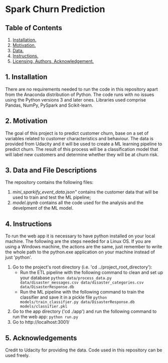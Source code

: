 # Spark Churn Prediction

## Table of Contents
1. [ Installation. ](#inst)
2. [ Motivation. ](#motiv)
3. [ Data. ](#data)
4. [ Instructions. ](#ins)
5. [ Licensing, Authors, Acknowledgement. ](#lic)

<a name="inst"></a>
## 1. Installation
There are no requirements needed to run the code in this repository apart from the Anaconda distribution of Python. The code runs with no issues using the Python versions 3 and later ones. Libraries used comprise Pandas, NumPy, PySpark and Scikit-learn.

<a name="motiv"></a>
## 2. Motivation
The goal of this project is to predict customer churn, base on a set of variables related to customer characteristics and behaviour. The data is provided from Udacity and it will be used to create a ML learning pipeline to predict churn. The result of this process will be a classification model that will label new customers and determine whether they will be at churn risk.

<a name="data"></a>
## 3. Data and File Descriptions
The repository contains the following files:
  1. _mini_sparkify_event_data.json"_ contains the customer data that will be used to train and test the ML pipeline;
  2. _model.ipynb_ contains all the code used for the analysis and the develpment of the ML model.

<a name="ins"></a>
## 4. Instructions
To run the web app it is necessary to have python installed on your local machine. The following are the steps needed for a Linux OS. If you are using a Windows machine, the actions are the same, just remember to write the whole path to the python.exe application on your machine instead of just 'python'.

  1. Go to the project's root directory (i.e. 'cd ../project_root_directory'):
      - Run the ETL pipeline with the following command to clean and set up your database
        `python data/process_data.py data/disaster_messages.csv data/disaster_categories.csv data/DisasterResponse.db`
      - Run the ML pipeline with the following command to train the classifier and save it in a pickle file
        `python models/train_classifier.py data/DisasterResponse.db models/classifier.pkl`      
  2. Go to the app directory ('cd ./app') and run the following command to run the web app:
        `python run.py`
  3. Go to http://localhost:3001/

<a name="data"></a>
## 5. Acknowledgements
Credit to Udacity for providing the data. Code used in this repository can be used freely.
